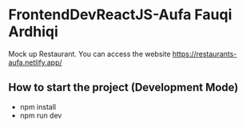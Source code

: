 # FrontendDevReactJS-Aufa Fauqi Ardhiqi
Mock up Restaurant. You can access the website https://restaurants-aufa.netlify.app/

## How to start the project (Development Mode)
- npm install
- npm run dev
